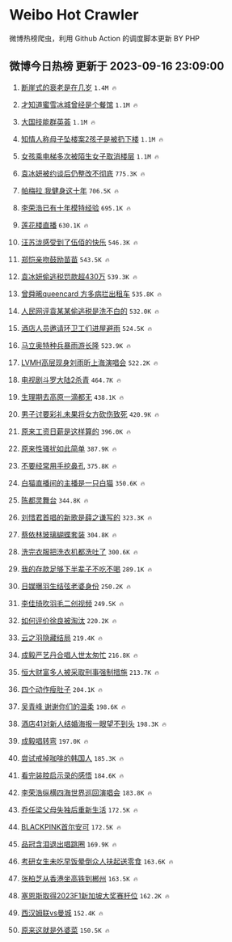 # Weibo Hot Crawler 



微博热榜爬虫，利用 Github Action 的调度脚本更新 BY PHP 


## 微博今日热榜 更新于 2023-09-16 23:09:00 
1. [断崖式的衰老是在几岁](https://s.weibo.com/weibo?q=%23%E6%96%AD%E5%B4%96%E5%BC%8F%E7%9A%84%E8%A1%B0%E8%80%81%E6%98%AF%E5%9C%A8%E5%87%A0%E5%B2%81%23&t=31&band_rank=1&Refer=top) `1.4M 🔥` 

1. [才知道蜜雪冰城曾经是个餐馆](https://s.weibo.com/weibo?q=%23%E6%89%8D%E7%9F%A5%E9%81%93%E8%9C%9C%E9%9B%AA%E5%86%B0%E5%9F%8E%E6%9B%BE%E7%BB%8F%E6%98%AF%E4%B8%AA%E9%A4%90%E9%A6%86%23&t=31&band_rank=2&Refer=top) `1.1M 🔥` 

1. [大国技能群英荟](https://s.weibo.com/weibo?q=%23%E5%A4%A7%E5%9B%BD%E6%8A%80%E8%83%BD%E7%BE%A4%E8%8B%B1%E8%8D%9F%23&t=31&band_rank=3&Refer=top) `1.1M 🔥` 

1. [知情人称母子坠楼案2孩子是被扔下楼](https://s.weibo.com/weibo?q=%23%E7%9F%A5%E6%83%85%E4%BA%BA%E7%A7%B0%E6%AF%8D%E5%AD%90%E5%9D%A0%E6%A5%BC%E6%A1%882%E5%AD%A9%E5%AD%90%E6%98%AF%E8%A2%AB%E6%89%94%E4%B8%8B%E6%A5%BC%23&t=31&band_rank=4&Refer=top) `1.1M 🔥` 

1. [女孩乘电梯多次被陌生女子取消楼层](https://s.weibo.com/weibo?q=%23%E5%A5%B3%E5%AD%A9%E4%B9%98%E7%94%B5%E6%A2%AF%E5%A4%9A%E6%AC%A1%E8%A2%AB%E9%99%8C%E7%94%9F%E5%A5%B3%E5%AD%90%E5%8F%96%E6%B6%88%E6%A5%BC%E5%B1%82%23&t=31&band_rank=5&Refer=top) `1.1M 🔥` 

1. [袁冰妍被约谈后仍整改不彻底](https://s.weibo.com/weibo?q=%23%E8%A2%81%E5%86%B0%E5%A6%8D%E8%A2%AB%E7%BA%A6%E8%B0%88%E5%90%8E%E4%BB%8D%E6%95%B4%E6%94%B9%E4%B8%8D%E5%BD%BB%E5%BA%95%23&t=31&band_rank=6&Refer=top) `775.3K 🔥` 

1. [帕梅拉 我健身这十年](https://s.weibo.com/weibo?q=%E5%B8%95%E6%A2%85%E6%8B%89%20%E6%88%91%E5%81%A5%E8%BA%AB%E8%BF%99%E5%8D%81%E5%B9%B4&t=31&band_rank=7&Refer=top) `706.5K 🔥` 

1. [李荣浩已有十年模特经验](https://s.weibo.com/weibo?q=%23%E6%9D%8E%E8%8D%A3%E6%B5%A9%E5%B7%B2%E6%9C%89%E5%8D%81%E5%B9%B4%E6%A8%A1%E7%89%B9%E7%BB%8F%E9%AA%8C%23&t=31&band_rank=8&Refer=top) `695.1K 🔥` 

1. [莲花楼直播](https://s.weibo.com/weibo?q=%E8%8E%B2%E8%8A%B1%E6%A5%BC%E7%9B%B4%E6%92%AD&t=31&band_rank=9&Refer=top) `630.1K 🔥` 

1. [汪苏泷感受到了伍佰的快乐](https://s.weibo.com/weibo?q=%23%E6%B1%AA%E8%8B%8F%E6%B3%B7%E6%84%9F%E5%8F%97%E5%88%B0%E4%BA%86%E4%BC%8D%E4%BD%B0%E7%9A%84%E5%BF%AB%E4%B9%90%23&t=31&band_rank=10&Refer=top) `546.3K 🔥` 

1. [郑恺亲吻鼓励苗苗](https://s.weibo.com/weibo?q=%23%E9%83%91%E6%81%BA%E4%BA%B2%E5%90%BB%E9%BC%93%E5%8A%B1%E8%8B%97%E8%8B%97%23&t=31&band_rank=11&Refer=top) `543.5K 🔥` 

1. [袁冰妍偷逃税罚款超430万](https://s.weibo.com/weibo?q=%23%E8%A2%81%E5%86%B0%E5%A6%8D%E5%81%B7%E9%80%83%E7%A8%8E%E7%BD%9A%E6%AC%BE%E8%B6%85430%E4%B8%87%23&t=31&band_rank=12&Refer=top) `539.3K 🔥` 

1. [曾舜晞queencard 方多病拦出租车](https://s.weibo.com/weibo?q=%E6%9B%BE%E8%88%9C%E6%99%9Equeencard%20%E6%96%B9%E5%A4%9A%E7%97%85%E6%8B%A6%E5%87%BA%E7%A7%9F%E8%BD%A6&t=31&band_rank=13&Refer=top) `535.8K 🔥` 

1. [人民网评袁某某偷逃税是洗不白的](https://s.weibo.com/weibo?q=%23%E4%BA%BA%E6%B0%91%E7%BD%91%E8%AF%84%E8%A2%81%E6%9F%90%E6%9F%90%E5%81%B7%E9%80%83%E7%A8%8E%E6%98%AF%E6%B4%97%E4%B8%8D%E7%99%BD%E7%9A%84%23&t=31&band_rank=14&Refer=top) `532.0K 🔥` 

1. [酒店人员邀请环卫工们进屋避雨](https://s.weibo.com/weibo?q=%23%E9%85%92%E5%BA%97%E4%BA%BA%E5%91%98%E9%82%80%E8%AF%B7%E7%8E%AF%E5%8D%AB%E5%B7%A5%E4%BB%AC%E8%BF%9B%E5%B1%8B%E9%81%BF%E9%9B%A8%23&t=31&band_rank=15&Refer=top) `524.5K 🔥` 

1. [马立奥特种兵暴雨游长隆](https://s.weibo.com/weibo?q=%E9%A9%AC%E7%AB%8B%E5%A5%A5%E7%89%B9%E7%A7%8D%E5%85%B5%E6%9A%B4%E9%9B%A8%E6%B8%B8%E9%95%BF%E9%9A%86&t=31&band_rank=16&Refer=top) `523.9K 🔥` 

1. [LVMH高层现身刘雨昕上海演唱会](https://s.weibo.com/weibo?q=%23LVMH%E9%AB%98%E5%B1%82%E7%8E%B0%E8%BA%AB%E5%88%98%E9%9B%A8%E6%98%95%E4%B8%8A%E6%B5%B7%E6%BC%94%E5%94%B1%E4%BC%9A%23&t=31&band_rank=17&Refer=top) `522.2K 🔥` 

1. [电视剧斗罗大陆2杀青](https://s.weibo.com/weibo?q=%23%E7%94%B5%E8%A7%86%E5%89%A7%E6%96%97%E7%BD%97%E5%A4%A7%E9%99%862%E6%9D%80%E9%9D%92%23&t=31&band_rank=18&Refer=top) `464.7K 🔥` 

1. [生理期去高原一滴都无](https://s.weibo.com/weibo?q=%23%E7%94%9F%E7%90%86%E6%9C%9F%E5%8E%BB%E9%AB%98%E5%8E%9F%E4%B8%80%E6%BB%B4%E9%83%BD%E6%97%A0%23&t=31&band_rank=19&Refer=top) `438.1K 🔥` 

1. [男子讨要彩礼未果将女方砍伤致死](https://s.weibo.com/weibo?q=%23%E7%94%B7%E5%AD%90%E8%AE%A8%E8%A6%81%E5%BD%A9%E7%A4%BC%E6%9C%AA%E6%9E%9C%E5%B0%86%E5%A5%B3%E6%96%B9%E7%A0%8D%E4%BC%A4%E8%87%B4%E6%AD%BB%23&t=31&band_rank=20&Refer=top) `420.9K 🔥` 

1. [原来工资日薪是这样算的](https://s.weibo.com/weibo?q=%23%E5%8E%9F%E6%9D%A5%E5%B7%A5%E8%B5%84%E6%97%A5%E8%96%AA%E6%98%AF%E8%BF%99%E6%A0%B7%E7%AE%97%E7%9A%84%23&t=31&band_rank=21&Refer=top) `396.0K 🔥` 

1. [原来性骚扰如此简单](https://s.weibo.com/weibo?q=%E5%8E%9F%E6%9D%A5%E6%80%A7%E9%AA%9A%E6%89%B0%E5%A6%82%E6%AD%A4%E7%AE%80%E5%8D%95&t=31&band_rank=22&Refer=top) `387.9K 🔥` 

1. [不要经常用手挖鼻孔](https://s.weibo.com/weibo?q=%E4%B8%8D%E8%A6%81%E7%BB%8F%E5%B8%B8%E7%94%A8%E6%89%8B%E6%8C%96%E9%BC%BB%E5%AD%94&t=31&band_rank=23&Refer=top) `375.8K 🔥` 

1. [白猫直播间的主播是一只白猫](https://s.weibo.com/weibo?q=%E7%99%BD%E7%8C%AB%E7%9B%B4%E6%92%AD%E9%97%B4%E7%9A%84%E4%B8%BB%E6%92%AD%E6%98%AF%E4%B8%80%E5%8F%AA%E7%99%BD%E7%8C%AB&t=31&band_rank=24&Refer=top) `350.6K 🔥` 

1. [陈都灵舞台](https://s.weibo.com/weibo?q=%E9%99%88%E9%83%BD%E7%81%B5%E8%88%9E%E5%8F%B0&t=31&band_rank=25&Refer=top) `344.8K 🔥` 

1. [刘惜君首唱的新歌是薛之谦写的](https://s.weibo.com/weibo?q=%23%E5%88%98%E6%83%9C%E5%90%9B%E9%A6%96%E5%94%B1%E7%9A%84%E6%96%B0%E6%AD%8C%E6%98%AF%E8%96%9B%E4%B9%8B%E8%B0%A6%E5%86%99%E7%9A%84%23&t=31&band_rank=26&Refer=top) `323.3K 🔥` 

1. [蔡依林玻璃蝴蝶套装](https://s.weibo.com/weibo?q=%23%E8%94%A1%E4%BE%9D%E6%9E%97%E7%8E%BB%E7%92%83%E8%9D%B4%E8%9D%B6%E5%A5%97%E8%A3%85%23&t=31&band_rank=27&Refer=top) `304.8K 🔥` 

1. [洗完衣服把洗衣机都洗吐了](https://s.weibo.com/weibo?q=%23%E6%B4%97%E5%AE%8C%E8%A1%A3%E6%9C%8D%E6%8A%8A%E6%B4%97%E8%A1%A3%E6%9C%BA%E9%83%BD%E6%B4%97%E5%90%90%E4%BA%86%23&t=31&band_rank=28&Refer=top) `300.6K 🔥` 

1. [我的存款足够下半辈子不吃不喝](https://s.weibo.com/weibo?q=%E6%88%91%E7%9A%84%E5%AD%98%E6%AC%BE%E8%B6%B3%E5%A4%9F%E4%B8%8B%E5%8D%8A%E8%BE%88%E5%AD%90%E4%B8%8D%E5%90%83%E4%B8%8D%E5%96%9D&t=31&band_rank=29&Refer=top) `289.1K 🔥` 

1. [日媒曝羽生结弦老婆身份](https://s.weibo.com/weibo?q=%23%E6%97%A5%E5%AA%92%E6%9B%9D%E7%BE%BD%E7%94%9F%E7%BB%93%E5%BC%A6%E8%80%81%E5%A9%86%E8%BA%AB%E4%BB%BD%23&t=31&band_rank=30&Refer=top) `250.2K 🔥` 

1. [李佳琦吹羽毛二创视频](https://s.weibo.com/weibo?q=%23%E6%9D%8E%E4%BD%B3%E7%90%A6%E5%90%B9%E7%BE%BD%E6%AF%9B%E4%BA%8C%E5%88%9B%E8%A7%86%E9%A2%91%23&t=31&band_rank=31&Refer=top) `249.5K 🔥` 

1. [如何评价徐良被淘汰](https://s.weibo.com/weibo?q=%23%E5%A6%82%E4%BD%95%E8%AF%84%E4%BB%B7%E5%BE%90%E8%89%AF%E8%A2%AB%E6%B7%98%E6%B1%B0%23&t=31&band_rank=32&Refer=top) `220.2K 🔥` 

1. [云之羽隐藏结局](https://s.weibo.com/weibo?q=%23%E4%BA%91%E4%B9%8B%E7%BE%BD%E9%9A%90%E8%97%8F%E7%BB%93%E5%B1%80%23&t=31&band_rank=33&Refer=top) `219.4K 🔥` 

1. [成毅严艺丹合唱人世太匆忙](https://s.weibo.com/weibo?q=%23%E6%88%90%E6%AF%85%E4%B8%A5%E8%89%BA%E4%B8%B9%E5%90%88%E5%94%B1%E4%BA%BA%E4%B8%96%E5%A4%AA%E5%8C%86%E5%BF%99%23&t=31&band_rank=34&Refer=top) `216.8K 🔥` 

1. [恒大财富多人被采取刑事强制措施](https://s.weibo.com/weibo?q=%23%E6%81%92%E5%A4%A7%E8%B4%A2%E5%AF%8C%E5%A4%9A%E4%BA%BA%E8%A2%AB%E9%87%87%E5%8F%96%E5%88%91%E4%BA%8B%E5%BC%BA%E5%88%B6%E6%8E%AA%E6%96%BD%23&t=31&band_rank=35&Refer=top) `213.7K 🔥` 

1. [四个动作瘦肚子](https://s.weibo.com/weibo?q=%23%E5%9B%9B%E4%B8%AA%E5%8A%A8%E4%BD%9C%E7%98%A6%E8%82%9A%E5%AD%90%23&t=31&band_rank=36&Refer=top) `204.1K 🔥` 

1. [吴青峰 谢谢你们的温柔](https://s.weibo.com/weibo?q=%E5%90%B4%E9%9D%92%E5%B3%B0%20%E8%B0%A2%E8%B0%A2%E4%BD%A0%E4%BB%AC%E7%9A%84%E6%B8%A9%E6%9F%94&t=31&band_rank=37&Refer=top) `198.6K 🔥` 

1. [酒店41对新人结婚海报一眼望不到头](https://s.weibo.com/weibo?q=%23%E9%85%92%E5%BA%9741%E5%AF%B9%E6%96%B0%E4%BA%BA%E7%BB%93%E5%A9%9A%E6%B5%B7%E6%8A%A5%E4%B8%80%E7%9C%BC%E6%9C%9B%E4%B8%8D%E5%88%B0%E5%A4%B4%23&t=31&band_rank=38&Refer=top) `198.3K 🔥` 

1. [成毅唱转弯](https://s.weibo.com/weibo?q=%23%E6%88%90%E6%AF%85%E5%94%B1%E8%BD%AC%E5%BC%AF%23&t=31&band_rank=39&Refer=top) `197.0K 🔥` 

1. [尝试戒掉咖啡的韩国人](https://s.weibo.com/weibo?q=%23%E5%B0%9D%E8%AF%95%E6%88%92%E6%8E%89%E5%92%96%E5%95%A1%E7%9A%84%E9%9F%A9%E5%9B%BD%E4%BA%BA%23&t=31&band_rank=40&Refer=top) `185.3K 🔥` 

1. [看完装腔启示录的感悟](https://s.weibo.com/weibo?q=%E7%9C%8B%E5%AE%8C%E8%A3%85%E8%85%94%E5%90%AF%E7%A4%BA%E5%BD%95%E7%9A%84%E6%84%9F%E6%82%9F&t=31&band_rank=41&Refer=top) `184.6K 🔥` 

1. [李荣浩纵横四海世界巡回演唱会](https://s.weibo.com/weibo?q=%23%E6%9D%8E%E8%8D%A3%E6%B5%A9%E7%BA%B5%E6%A8%AA%E5%9B%9B%E6%B5%B7%E4%B8%96%E7%95%8C%E5%B7%A1%E5%9B%9E%E6%BC%94%E5%94%B1%E4%BC%9A%23&t=31&band_rank=42&Refer=top) `183.8K 🔥` 

1. [乔任梁父母失独后重新生活](https://s.weibo.com/weibo?q=%23%E4%B9%94%E4%BB%BB%E6%A2%81%E7%88%B6%E6%AF%8D%E5%A4%B1%E7%8B%AC%E5%90%8E%E9%87%8D%E6%96%B0%E7%94%9F%E6%B4%BB%23&t=31&band_rank=43&Refer=top) `172.5K 🔥` 

1. [BLACKPINK首尔安可](https://s.weibo.com/weibo?q=BLACKPINK%E9%A6%96%E5%B0%94%E5%AE%89%E5%8F%AF&t=31&band_rank=44&Refer=top) `172.5K 🔥` 

1. [品冠含泪退出唱跳圈](https://s.weibo.com/weibo?q=%23%E5%93%81%E5%86%A0%E5%90%AB%E6%B3%AA%E9%80%80%E5%87%BA%E5%94%B1%E8%B7%B3%E5%9C%88%23&t=31&band_rank=45&Refer=top) `169.9K 🔥` 

1. [考研女生未吃早饭晕倒众人扶起送零食](https://s.weibo.com/weibo?q=%23%E8%80%83%E7%A0%94%E5%A5%B3%E7%94%9F%E6%9C%AA%E5%90%83%E6%97%A9%E9%A5%AD%E6%99%95%E5%80%92%E4%BC%97%E4%BA%BA%E6%89%B6%E8%B5%B7%E9%80%81%E9%9B%B6%E9%A3%9F%23&t=31&band_rank=46&Refer=top) `163.6K 🔥` 

1. [张柏芝从香港坐高铁到郴州](https://s.weibo.com/weibo?q=%23%E5%BC%A0%E6%9F%8F%E8%8A%9D%E4%BB%8E%E9%A6%99%E6%B8%AF%E5%9D%90%E9%AB%98%E9%93%81%E5%88%B0%E9%83%B4%E5%B7%9E%23&t=31&band_rank=47&Refer=top) `163.5K 🔥` 

1. [塞恩斯取得2023F1新加坡大奖赛杆位](https://s.weibo.com/weibo?q=%23%E5%A1%9E%E6%81%A9%E6%96%AF%E5%8F%96%E5%BE%972023F1%E6%96%B0%E5%8A%A0%E5%9D%A1%E5%A4%A7%E5%A5%96%E8%B5%9B%E6%9D%86%E4%BD%8D%23&t=31&band_rank=48&Refer=top) `162.2K 🔥` 

1. [西汉姆联vs曼城](https://s.weibo.com/weibo?q=%23%E8%A5%BF%E6%B1%89%E5%A7%86%E8%81%94vs%E6%9B%BC%E5%9F%8E%23&t=31&band_rank=49&Refer=top) `152.4K 🔥` 

1. [原来这就是外婆菜](https://s.weibo.com/weibo?q=%23%E5%8E%9F%E6%9D%A5%E8%BF%99%E5%B0%B1%E6%98%AF%E5%A4%96%E5%A9%86%E8%8F%9C%23&t=31&band_rank=50&Refer=top) `150.5K 🔥` 

